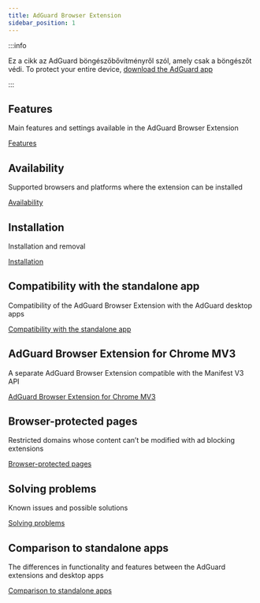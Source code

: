 ```yaml
---
title: AdGuard Browser Extension
sidebar_position: 1
---
```


:::info

Ez a cikk az AdGuard böngészőbővítményről szól, amely csak a böngészőt védi. To protect your entire device, [download the AdGuard app](https://adguard.com/download.html?auto=true)

:::

## Features

Main features and settings available in the AdGuard Browser Extension

[Features](/adguard-browser-extension/features)

## Availability

Supported browsers and platforms where the extension can be installed

[Availability](/adguard-browser-extension/availability)

## Installation

Installation and removal

[Installation](/adguard-browser-extension/installation)

## Compatibility with the standalone app

Compatibility of the AdGuard Browser Extension with the AdGuard desktop apps

[Compatibility with the standalone app](/adguard-browser-extension/compatibility)

## AdGuard Browser Extension for Chrome MV3

A separate AdGuard Browser Extension compatible with the Manifest V3 API

[AdGuard Browser Extension for Chrome MV3](/adguard-browser-extension/mv3-version/)

## Browser-protected pages

Restricted domains whose content can’t be modified with ad blocking extensions

[Browser-protected pages](/adguard-browser-extension/protected-pages)

## Solving problems

Known issues and possible solutions

[Solving problems](/adguard-browser-extension/solving-problems)

## Comparison to standalone apps

The differences in functionality and features between the AdGuard extensions and desktop apps

[Comparison to standalone apps](/adguard-browser-extension/comparison-standalone)
